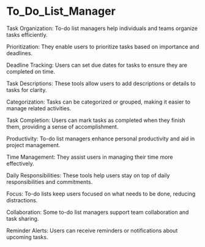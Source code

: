 # To_Do_List_Manager

Task Organization: To-do list managers help individuals and teams organize tasks efficiently.

Prioritization: They enable users to prioritize tasks based on importance and deadlines.

Deadline Tracking: Users can set due dates for tasks to ensure they are completed on time.

Task Descriptions: These tools allow users to add descriptions or details to tasks for clarity.

Categorization: Tasks can be categorized or grouped, making it easier to manage related activities.

Task Completion: Users can mark tasks as completed when they finish them, providing a sense of accomplishment.

Productivity: To-do list managers enhance personal productivity and aid in project management.

Time Management: They assist users in managing their time more effectively.

Daily Responsibilities: These tools help users stay on top of daily responsibilities and commitments.

Focus: To-do lists keep users focused on what needs to be done, reducing distractions.

Collaboration: Some to-do list managers support team collaboration and task sharing.

Reminder Alerts: Users can receive reminders or notifications about upcoming tasks.
